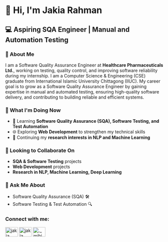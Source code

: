 # 👋 Hi, I'm Jakia Rahman

## 💻 Aspiring SQA Engineer | Manual and Automation Testing

### 📌 About Me  
I am a Software Quality Assurance Engineer at **Healthcare Pharmaceuticals Ltd.**, working on testing, quality control, and improving software reliability during my internship. I am a Computer Science & Engineering (CSE) graduate from International Islamic University Chittagong (IIUC). My career goal is to grow as a Software Quality Assurance Engineer by gaining expertise in manual and automated testing, ensuring high-quality software delivery, and contributing to building reliable and efficient systems. 

### 🚀 What I'm Doing Now  
- 📖 Learning **Software Quality Assurance (SQA), Software Testing, and Test Automation**  
- 🌐 Exploring **Web Development** to strengthen my technical skills  
- 🔬 Continuing my **research interests in NLP and Machine Learning** 

### 🤝 Looking to Collaborate On  
- **SQA & Software Testing** projects  
- **Web Development** projects  
- **Research in NLP, Machine Learning, Deep Learning**  

### 💬 Ask Me About  
- Software Quality Assurance (SQA) 🛠️  
- Software Testing & Test Automation 🔍  


<h3 align="left">Connect with me:</h3>
<p align="left">
<a href="https://linkedin.com/in/jakia rahman" target="blank"><img align="center" src="https://raw.githubusercontent.com/rahuldkjain/github-profile-readme-generator/master/src/images/icons/Social/linked-in-alt.svg" alt="jakia rahman" height="30" width="40" /></a>
<a href="https://fb.com/jakia rahman" target="blank"><img align="center" src="https://raw.githubusercontent.com/rahuldkjain/github-profile-readme-generator/master/src/images/icons/Social/facebook.svg" alt="jakia rahman" height="30" width="40" /></a>
<a href="https://instagram.com/._mihi_." target="blank"><img align="center" src="https://raw.githubusercontent.com/rahuldkjain/github-profile-readme-generator/master/src/images/icons/Social/instagram.svg" alt="._mihi_." height="30" width="40" /></a>
</p>
